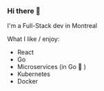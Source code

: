 ### Hi there 👋
I'm a Full-Stack dev in Montreal

What I like / enjoy:
- React
- Go
- Microservices (in Go 🙂 )
- Kubernetes
- Docker


<!--
**jebo87/jebo87** is a ✨ _special_ ✨ repository because its `README.md` (this file) appears on your GitHub profile.

Here are some ideas to get you started:

- 🔭 I’m currently working on ...
- 🌱 I’m currently learning ...
- 👯 I’m looking to collaborate on ...
- 🤔 I’m looking for help with ...
- 💬 Ask me about ...
- 📫 How to reach me: ...
- 😄 Pronouns: ...
- ⚡ Fun fact: ...
-->

